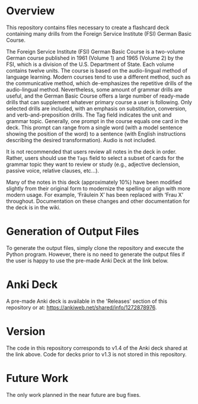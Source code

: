 # Overview

This repository contains files necessary to create a flashcard deck
containing many drills from the Foreign Service Institute (FSI) German
Basic Course.

The Foreign Service Institute (FSI) German Basic Course is a two-volume
German course published in 1961 (Volume 1) and 1965 (Volume 2) by the FSI,
which is a division of the U.S. Department of State. Each volume contains
twelve units. The course is based on the audio-lingual method of language
learning. Modern courses tend to use a different method, such as the
communicative method, which de-emphasizes the repetitive drills of the
audio-lingual method. Nevertheless, some amount of grammar drills are
useful, and the German Basic Course offers a large number of ready-made
drills that can supplement whatever primary course a user is following.
Only selected drills are included, with an emphasis on substitution,
conversion, and verb-and-preposition drills. The Tag field indicates the
unit and grammar topic. Generally, one prompt in the course equals one
card in the deck. This prompt can range from a single word (with a model
sentence showing the position of the word) to a sentence (with English
instructions describing the desired transformation). Audio is not included. 

It is not recommended that users review all notes in the deck in order.
Rather, users should use the `Tags` field to select a subset of cards for the
grammar topic they want to review or study (e.g., adjective declension,
passive voice, relative clauses, etc...).

Many of the notes in this deck (approximately 10%) have been modified
slightly from their original form to modernize the spelling or align with
more modern usage. For example, ‘Fräulein X’ has been replaced with ‘Frau X’
throughout. Documentation on these changes and other documentation for the
deck is in the wiki.

# Generation of Output Files

To generate the output files, simply clone the repository and execute the
Python program. However, there is no need to generate the output files
if the user is happy to use the pre-made Anki Deck at the link below. 

# Anki Deck

A pre-made Anki deck is available in the 'Releases' section of this 
repository or at: https://ankiweb.net/shared/info/1272878976.

# Version

The code in this repository corresponds to v1.4 of the Anki deck shared
at the link above. Code for decks prior to v1.3 is not stored in this
repository.

# Future Work

The only work planned in the near future are bug fixes.

